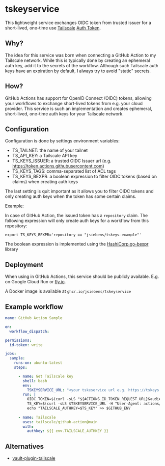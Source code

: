 # tskeyservice

This lightweight service exchanges OIDC token from trusted issuer for a short-lived, one-time use [Tailscale](https://tailscale.com) [Auth Token](https://tailscale.com/kb/1085/auth-keys/).

## Why?

The idea for this service was born when connecting a GitHub Action to my Tailscale network.
While this is typically done by creating an ephemeral auth key, add it to the secrets of the workflow.
Although such Tailscale auth keys have an expiration by default, I always try to avoid "static" secrets.

## How?

GitHub Actions has support for OpenID Connect (OIDC) tokens, allowing your workflows to exchange short-lived tokens from e.g. your cloud provider.
This service is such an implementation and creates ephemeral, short-lived, one-time auth keys for your Tailscale network.

## Configuration

Configuration is done by settings environment variables:

- TS_TAILNET: the name of your tailnet
- TS_API_KEY: a Tailscale API key
- TS_KEYS_ISSUER: a trusted OIDC Issuer url (e.g. https://token.actions.githubusercontent.com)
- TS_KEYS_TAGS: comma-separated list of ACL tags
- TS_KEYS_BEXPR: a boolean expression to filter OIDC tokens (based on claims) when creating auth keys

The last setting is quit important as it allows you to filter OIDC tokens and only creating auth keys when the token has some certain claims.

Example:

In case of GitHub Action, the issued token has a `repository` claim.
The following expression will only create auth keys for a workflow from this repository:

```shell
export TS_KEYS_BEXPR='repository == "jsiebens/tskeys-example"'
```

The boolean expression is implemented using the [HashiCorp go-bexpr](https://github.com/hashicorp/go-bexpr) library

## Deployment

When using in GitHub Actions, this service should be publicly available. E.g. on Google Cloud Run or [fly.io](https://fly.io).

A Docker image is available at `ghcr.io/jsiebens/tskeyservice`

## Example workflow

```yaml
name: GitHub Action Sample

on:
  workflow_dispatch:

permissions:
  id-token: write

jobs:
  sample:
    runs-on: ubuntu-latest
    steps:

      - name: Get Tailscale key
        shell: bash
        env:
          TSKEYSERVICE_URL: "<your tskeservice url e.g. https://tskeys.example.com/key>"
        run: |
          OIDC_TOKEN=$(curl -sLS "${ACTIONS_ID_TOKEN_REQUEST_URL}&audience=tskeyservice" -H "User-Agent: actions/oidc-client" -H "Authorization: Bearer $ACTIONS_ID_TOKEN_REQUEST_TOKEN" | jq -j '.value')
          TS_KEY=$(curl -sLS $TSKEYSERVICE_URL -H "User-Agent: actions/oidc-client" -H "Authorization: Bearer $OIDC_TOKEN" | jq -j '.key')
          echo "TAILSCALE_AUTHKEY=$TS_KEY" >> $GITHUB_ENV
          
      - name: Tailscale
        uses: tailscale/github-action@main
        with:
          authkey: ${{ env.TAILSCALE_AUTHKEY }}
```

## Alternatives

- [vault-plugin-tailscale](https://github.com/davidsbond/vault-plugin-tailscale)
